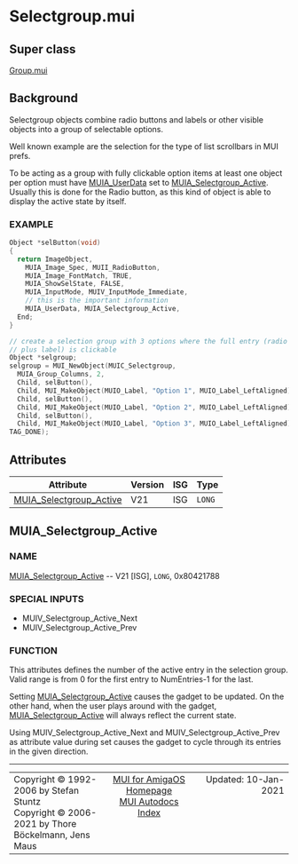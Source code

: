 # Selectgroup.mui
## Super class
[Group.mui](MUI_Group.md)
## Background
Selectgroup objects combine radio buttons and labels or other visible objects
into a group of selectable options.

Well known example are the selection for the type of list scrollbars in MUI
prefs.

To be acting as a group with fully clickable option items at least one object
per option must have [MUIA_UserData](MUI_Notify.md/#MUIA_UserData) set to [MUIA_Selectgroup_Active](MUI_Selectgroup.md/#MUIA_Selectgroup_Active). Usually this
is done for the Radio button, as this kind of object is able to display the
active state by itself.

### EXAMPLE
```c++
Object *selButton(void)
{
  return ImageObject,
    MUIA_Image_Spec, MUII_RadioButton,
    MUIA_Image_FontMatch, TRUE,
    MUIA_ShowSelState, FALSE,
    MUIA_InputMode, MUIV_InputMode_Immediate,
    // this is the important information
    MUIA_UserData, MUIA_Selectgroup_Active,
  End;
}

// create a selection group with 3 options where the full entry (radio button
// plus label) is clickable
Object *selgroup;
selgroup = MUI_NewObject(MUIC_Selectgroup,
  MUIA_Group_Columns, 2,
  Child, selButton(),
  Child, MUI_MakeObject(MUIO_Label, "Option 1", MUIO_Label_LeftAligned),
  Child, selButton(),
  Child, MUI_MakeObject(MUIO_Label, "Option 2", MUIO_Label_LeftAligned),
  Child, selButton(),
  Child, MUI_MakeObject(MUIO_Label, "Option 3", MUIO_Label_LeftAligned),
TAG_DONE);
```
## Attributes
Attribute|Version|ISG|Type
---------|-------|---|----
[MUIA_Selectgroup_Active](MUI_Selectgroup.md/#MUIA_Selectgroup_Active)|V21|ISG|`LONG`

## MUIA_Selectgroup_Active
### NAME
[MUIA_Selectgroup_Active](MUI_Selectgroup.md/#MUIA_Selectgroup_Active) -- V21 [ISG], `LONG`, 0x80421788

### SPECIAL INPUTS
  * MUIV_Selectgroup_Active_Next
  * MUIV_Selectgroup_Active_Prev

### FUNCTION
This attributes defines the number of the active entry in the selection group.
Valid range is from 0 for the first entry to NumEntries-1 for the last.

Setting [MUIA_Selectgroup_Active](MUI_Selectgroup.md/#MUIA_Selectgroup_Active) causes the gadget to be updated. On the other
hand, when the user plays around with the gadget, [MUIA_Selectgroup_Active](MUI_Selectgroup.md/#MUIA_Selectgroup_Active) will
always reflect the current state.

Using MUIV_Selectgroup_Active_Next and MUIV_Selectgroup_Active_Prev as attribute
value during set causes the gadget to cycle through its entries in the given
direction.

----
<table class='compact' style='border: none; border-spacing: 0px; margin: 0px' width='100%'>
<tr>
<td style='text-align: left; vertical-align: top' width='33%'>Copyright &copy 1992-2006 by Stefan Stuntz<br>Copyright &copy 2006-2021 by Thore B&ouml;ckelmann, Jens Maus</TD>
<td style='text-align: center; vertical-align: top' width='33%'>
<a href=https://github.com/amiga-mui/muidev>MUI for AmigaOS Homepage</a><br>
<a href=https://github.com/amiga-mui/muidev/blob/master/autodocs/autodocs.md>MUI Autodocs Index</a>
</td>
<td style='text-align: right; vertical-align: top' width='33%'>Updated: 10-Jan-2021</td>
</tr>
</table>
